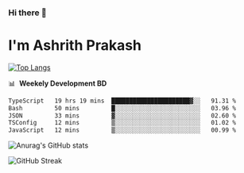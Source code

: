 ### Hi there 👋
# I'm Ashrith Prakash

[![Top Langs](https://github-readme-stats.vercel.app/api/top-langs/?username=xxcheckmatexx&count_private=true&include_all_commits=true&show_icons=true&line_height=20&title_color=FFFFFF&icon_color=FFFFFF&text_color=FFFFFF&bg_color=0D1117&langs_count=8)](https://github.com/anuraghazra/github-readme-stats)

📊 &nbsp;**Weekely Development BD**

<!--START_SECTION:waka-->

```txt
TypeScript   19 hrs 19 mins  ██████████████████████▓░░   91.31 %
Bash         50 mins         █░░░░░░░░░░░░░░░░░░░░░░░░   03.96 %
JSON         33 mins         ▓░░░░░░░░░░░░░░░░░░░░░░░░   02.60 %
TSConfig     12 mins         ▒░░░░░░░░░░░░░░░░░░░░░░░░   01.02 %
JavaScript   12 mins         ▒░░░░░░░░░░░░░░░░░░░░░░░░   00.99 %
```

<!--END_SECTION:waka-->

![Anurag's GitHub stats](https://github-readme-stats.vercel.app/api?username=xxcheckmatexx&count_private=true&show_icons=true&theme=merko)  

![GitHub Streak](http://github-readme-streak-stats.herokuapp.com?user=xxcheckmatexx&theme=merko&hide_border=true&date_format=M%20j%5B%2C%20Y%5D&fire=DD0E0B)
<br/>
